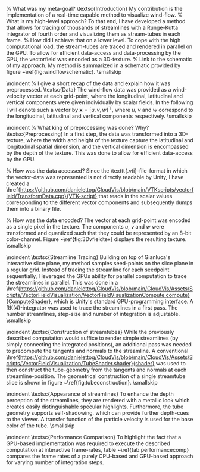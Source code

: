 % What was my meta-goal?
\textsc{Introduction} My contribution is the implementation of a real-time capable method to visualize wind-flow. 
% What is my high-level approach?
To that end, I have developed a method that allows for tracing of thousands of streamlines with a Runge-Kutta integrator of fourth order and visualizing them as stream-tubes in each frame. 
% How did I achieve that on a lower level.
To cope with the high computational load, the stream-tubes are traced and rendered in parallel on the GPU. To allow for efficient data-access and data-processing by the GPU, the vectorfield was encoded as a 3D-texture.
% Link to the schematic of my approach.
My method is summarized in a schematic provided by figure ~\ref{fig:windflowschematic}. \smallskip

\noindent
% I give a short recap of the data and explain how it was preprocessed.
\textsc{Data} The wind-flow data was provided as a wind-velocity vector at each grid-point, where the longitudinal, latitudinal and vertical components were given individually by scalar fields. In the following I will denote such a vector by $\mathbf{x} = [u, v, w]^\top$, where $u$, $v$ and $w$ correspond to the longitudinal, latitudinal and vertical components respectively. \smallskip

\noindent
% What king of preprocessing was done? Why?
\textsc{Preprocessing} In a first step, the data was transformed into a 3D-texture, where the width and height of the texture capture the latitudinal and longitudinal spatial dimension, and the vertical dimension is encompassed by the depth of the texture. This was done to allow for efficient data-access by the GPU.

% How was the data accessed?
Since the \texttt{.vti}-file-format in which the vector-data was represented is not directly readable by Unity, I have created a \href{https://github.com/danielettog/CloudVis/blob/main/VTKscripts/vectorfield/TransformData.cpp}{VTK-script} that reads in the scalar values corresponding to the different vector components and subsequently dumps them into a binary file.

% How was the data encoded?
The vector at each grid-point was encoded as a single pixel in the texture. The components $u$, $v$ and $w$ were transformed and quantized such that they could be represented by an 8-bit color-channel. Figure ~\ref{fig:3Dvfieldtex} displays the resulting texture. \smallskip

\noindent
\textsc{Streamline Tracing} Building on top of Gianluca's interactive slice plane, my method samples seed-points on the slice plane in a regular grid. Instead of tracing the streamline for each seedpoint sequentially, I leveraged the GPUs ability for parallel computation to trace the streamlines in parallel. This was done in a \href{https://github.com/danielettog/CloudVis/blob/main/CloudVis/Assets/Scripts/VectorFieldVisualization/VectorFieldVisualizationCompute.compute}{ComputeShader}, which is Unity's standard GPU-programming interface. A RK(4)-integrator was used to trace the streamlines in a first pass. The number streamlines, step-size and number of integration is adjustable. \smallskip

\noindent
\textsc{Construction of streamtubes} While the previously described computation would suffice to render simple streamlines (by simply connecting the integrated positions), an additional pass was needed to precompute the tangents and normals to the streamline. A conventional \href{https://github.com/danielettog/CloudVis/blob/main/CloudVis/Assets/Scripts/VectorFieldVisualization/TubeShader.shader}{shader} was used to then construct the tube-geometry from the tangents and normals at each streamline-position. The geometrical construction of a single streamtube slice is shown in figure ~\ref{fig:tubeconstruction}. \smallskip

\noindent
\textsc{Appearance of streamlines} To enhance the depth perception of the streamlines, they are rendered with a metallic look which creates easily distinguishable specular highlights. Furthermore, the tube geometry supports self-shadowing, which can provide further depth-cues to the viewer. A transfer function of the particle velocity is used for the base color of the tube. \smallskip

\noindent
\textsc{Performance Comparison} To highlight the fact that a GPU-based implementation was required to execute the described computation at interactive frame-rates, table ~\ref{tab:performancecomp} compares the frame rates of a purely CPU-based and GPU-based approach for varying number of integration steps.